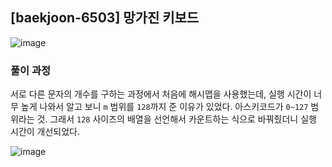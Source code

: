 ## [baekjoon-6503] 망가진 키보드

![image](https://user-images.githubusercontent.com/22045163/123613388-5759b180-d83e-11eb-89c4-c8a6bf347333.png)

### 풀이 과정

서로 다른 문자의 개수를 구하는 과정에서 처음에 해시맵을 사용했는데, 실행 시간이 너무 높게 나와서 알고 보니 `m` 범위를 `128`까지 준 이유가 있었다. 아스키코드가 `0~127` 범위라는 것. 그래서 `128` 사이즈의 배열을 선언해서 카운트하는 식으로 바꿔줬더니 실행 시간이 개선되었다.

![image](https://user-images.githubusercontent.com/22045163/123613441-62144680-d83e-11eb-8aeb-a4bef1fa2191.png)
